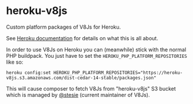 # heroku-v8js

Custom platform packages of V8Js for Heroku.

See [Heroku documentation](https://github.com/heroku/heroku-buildpack-php/blob/master/support/build/README.md)
for details on what this is all about.

In order to use V8Js on Heroku you can (meanwhile) stick with the normal PHP buildpack.
You just have to set the `HEROKU_PHP_PLATFORM_REPOSITORIES` like so:

```
heroku config:set HEROKU_PHP_PLATFORM_REPOSITORIES="https://heroku-v8js.s3.amazonaws.com/dist-cedar-14-stable/packages.json"
```

This will cause composer to fetch V8Js from "heroku-v8js" S3 bucket which is managed by
[@stesie](https://github.com/stesie/) (current maintainer of V8Js).
